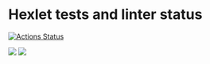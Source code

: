 # Hexlet tests and linter status
[![Actions Status](https://github.com/IgorPlakunov/frontend-project-lvl1/workflows/Build%20and%20Test/badge.svg)](https://github.com/{IgorPlakunov}/{frontend-project-lvl1}/actions)

<a href="https://codeclimate.com/github/codeclimate/codeclimate/maintainability"><img src="https://api.codeclimate.com/v1/badges/a99a88d28ad37a79dbf6/maintainability" /></a>
<a href="https://codeclimate.com/github/codeclimate/codeclimate/test_coverage"><img src="https://api.codeclimate.com/v1/badges/a99a88d28ad37a79dbf6/test_coverage" /></a>
